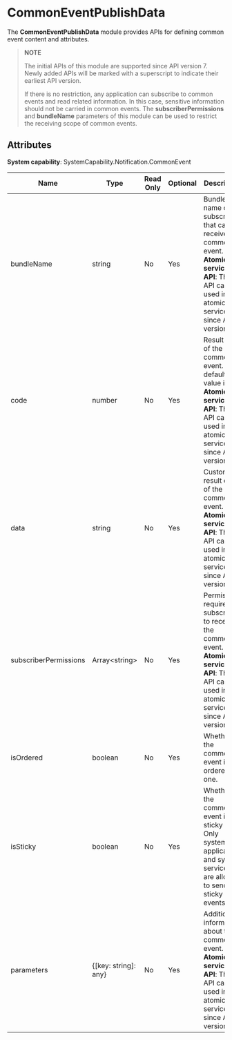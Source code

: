 # CommonEventPublishData

The **CommonEventPublishData** module provides APIs for defining common event content and attributes.

> **NOTE**
>
> The initial APIs of this module are supported since API version 7. Newly added APIs will be marked with a superscript to indicate their earliest API version.
>
> If there is no restriction, any application can subscribe to common events and read related information. In this case, sensitive information should not be carried in common events. The **subscriberPermissions** and **bundleName** parameters of this module can be used to restrict the receiving scope of common events.

## Attributes

**System capability**: SystemCapability.Notification.CommonEvent

| Name                 | Type                | Read Only| Optional| Description                        |
| --------------------- | -------------------- | ---- | ---- | ---------------------------- |
| bundleName            | string               | No | Yes | Bundle name of the subscriber that can receive the common event.<br>**Atomic service API**: This API can be used in atomic services since API version 11.|
| code                  | number               | No | Yes | Result code of the common event. The default value is **0**.<br>**Atomic service API**: This API can be used in atomic services since API version 11.      |
| data                  | string               | No | Yes | Custom result data of the common event.<br>**Atomic service API**: This API can be used in atomic services since API version 11.|
| subscriberPermissions | Array\<string>       | No | Yes | Permissions required for subscribers to receive the common event.<br>**Atomic service API**: This API can be used in atomic services since API version 11.            |
| isOrdered             | boolean              | No | Yes | Whether the common event is an ordered one.          |
| isSticky              | boolean              | No | Yes | Whether the common event is a sticky one. Only system applications and system services are allowed to send sticky events.|
| parameters            | {[key: string]: any} | No | Yes | Additional information about the common event.<br>**Atomic service API**: This API can be used in atomic services since API version 11.      |
